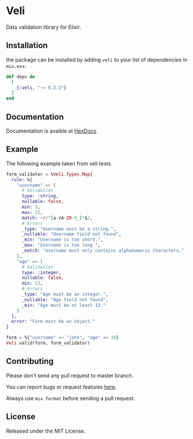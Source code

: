 # Veli

Data validation library for Elixir.

## Installation

the package can be installed by adding `veli` to your list of dependencies in `mix.exs`:

```elixir
def deps do
  [
    {:veli, "~> 0.2.2"}
  ]
end
```

## Documentation

Documentation is avaible at [HexDocs](https://hexdocs.pm/veli).

## Example

The following example taken from veli tests.

```ex
form_validator = %Veli.Types.Map{
  rule: %{
    "username" => [
      # Validation
      type: :string,
      nullable: false,
      min: 3,
      max: 32,
      match: ~r/^[a-zA-Z0-9_]*$/,
      # Errors
      _type: "Username must be a string.",
      _nullable: "Username field not found",
      _min: "Username is too short.",
      _max: "Username is too long.",
      _match: "Username must only contains alphanumeric characters."
    ],
    "age" => [
      # Validation
      type: :integer,
      nullable: false,
      min: 13,
      # Errors
      _type: "Age must be an integer.",
      _nullable: "Age field not found",
      _min: "Age must be at least 13."
    ]
  },
  error: "Form must be an object."
}

form = %{"username" => "john", "age" => 16}
Veli.valid(form, form_validator)
```

## Contributing

Please don't send any pull request to master branch.

You can report bugs or request features [here](https://github.com/cart96/veli/issues).

Always use `mix format` before sending a pull request.

## License

Released under the MIT License.
